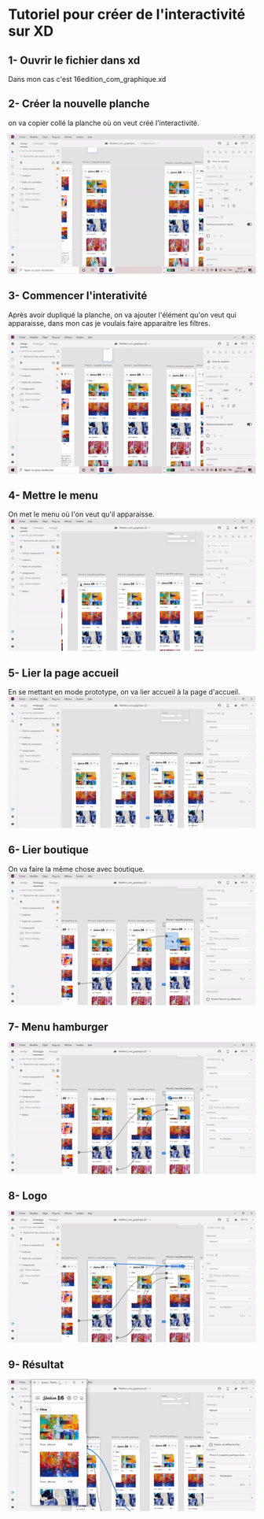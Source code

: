 # Tutoriel pour créer de l'interactivité sur XD
## 1- Ouvrir le fichier dans xd
Dans mon cas c'est 16edition_com_graphique.xd
 
## 2- Créer la nouvelle planche

on va copier collé la planche où on veut créé l'interactivité.

![capture d'écran](media/capture_etape_1.gif)

## 3- Commencer l'interativité
Après avoir dupliqué la planche, on va ajouter l'élément qu'on veut qui apparaisse, dans mon cas je voulais faire apparaitre les filtres.


![capture d'écran etape 2](media/capture_etape_2.gif)

## 4- Mettre le menu 
On met le menu où l'on veut qu'il apparaisse.
![capture d'écran](media/ezgif.com-gif-maker7.gif)

## 5- Lier la page accueil
En se mettant en mode prototype, on va lier accueil à la page d'accueil.
![capture d'écran](media/ezgif.com-gif-maker18.gif)
## 6- Lier boutique
On va faire la même chose avec boutique.
![capture d'écran](media/ezgif.com-gif-maker20.gif)
## 7- Menu hamburger

![capture d'écran](media/ezgif.com-gif-maker22.gif)
## 8- Logo
![capture d'écran](media/ezgif.com-gif-maker24.gif)
## 9- Résultat

![capture d'écran](media/ezgif.com-gif-maker14.gif)






